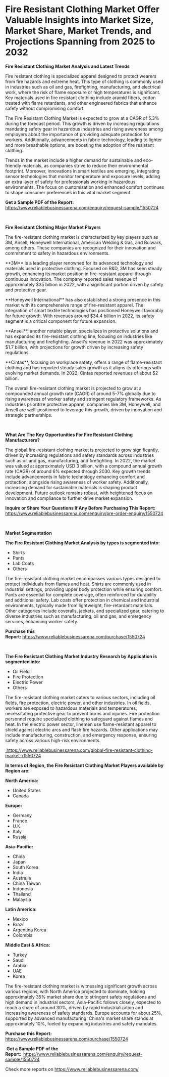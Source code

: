 <p><h1>Fire Resistant Clothing Market Offer Valuable Insights into Market Size, Market Share, Market Trends, and Projections Spanning from 2025 to 2032</h1></p><p><strong>Fire Resistant Clothing Market Analysis and Latest Trends</strong></p>
<p><p>Fire resistant clothing is specialized apparel designed to protect wearers from fire hazards and extreme heat. This type of clothing is commonly used in industries such as oil and gas, firefighting, manufacturing, and electrical work, where the risk of flame exposure or high temperatures is significant. Key materials used in fire resistant clothing include aramid fibers, cotton treated with flame retardants, and other engineered fabrics that enhance safety without compromising comfort.</p><p>The Fire Resistant Clothing Market is expected to grow at a CAGR of 5.3% during the forecast period. This growth is driven by increasing regulations mandating safety gear in hazardous industries and rising awareness among employers about the importance of providing adequate protection for workers. Additionally, advancements in fabric technology, leading to lighter and more breathable options, are boosting the adoption of fire resistant clothing.</p><p>Trends in the market include a higher demand for sustainable and eco-friendly materials, as companies strive to reduce their environmental footprint. Moreover, innovations in smart textiles are emerging, integrating sensor technologies that monitor temperature and exposure levels, adding an extra layer of safety for professionals working in hazardous environments. The focus on customization and enhanced comfort continues to shape consumer preferences in this vital market segment.</p></p>
<p><strong>Get a Sample PDF of the Report:&nbsp;</strong> <a href="https://www.reliablebusinessarena.com/enquiry/request-sample/1550724?utm_campaign=3515&utm_medium=2&utm_source=Github&utm_content=ia&utm_term=04042025&utm_id=fire-resistant-clothing">https://www.reliablebusinessarena.com/enquiry/request-sample/1550724</a></p>
<p>&nbsp;</p>
<p><strong>Fire Resistant Clothing Major Market Players</strong></p>
<p><p>The fire-resistant clothing market is characterized by key players such as 3M, Ansell, Honeywell International, American Welding & Gas, and Bulwark, among others. These companies are recognized for their innovation and commitment to safety in hazardous environments.</p><p>**3M** is a leading player renowned for its advanced technology and materials used in protective clothing. Focused on R&D, 3M has seen steady growth, enhancing its market position in fire-resistant apparel through continuous innovation. The company reported sales revenue of approximately $35 billion in 2022, with a significant portion driven by safety and protective gear.</p><p>**Honeywell International** has also established a strong presence in this market with its comprehensive range of fire-resistant apparel. The integration of smart textile technologies has positioned Honeywell favorably for future growth. With revenues around $34.4 billion in 2022, its safety segment is a critical component for future expansion.</p><p>**Ansell**, another notable player, specializes in protective solutions and has expanded its fire-resistant clothing line, focusing on industries like manufacturing and firefighting. Ansell's revenue in 2022 was approximately $1.7 billion, with projections for growth driven by increasing safety regulations.</p><p>**Cintas**, focusing on workplace safety, offers a range of flame-resistant clothing and has reported steady sales growth as it aligns its offerings with evolving market demands. In 2022, Cintas reported revenues of about $2 billion.</p><p>The overall fire-resistant clothing market is projected to grow at a compounded annual growth rate (CAGR) of around 5-7% globally due to rising awareness of worker safety and stringent regulatory frameworks. As industries prioritize protective apparel, companies like 3M, Honeywell, and Ansell are well-positioned to leverage this growth, driven by innovation and strategic partnerships.</p></p>
<p>&nbsp;</p>
<p><strong>What Are The Key Opportunities For Fire Resistant Clothing Manufacturers?</strong></p>
<p><p>The global fire-resistant clothing market is projected to grow significantly, driven by increasing regulations and safety standards across industries such as oil and gas, manufacturing, and firefighting. In 2022, the market was valued at approximately USD 3 billion, with a compound annual growth rate (CAGR) of around 6% expected through 2030. Key growth trends include advancements in fabric technology enhancing comfort and protection, alongside rising awareness of worker safety. Additionally, increasing demand for sustainable materials is shaping product development. Future outlook remains robust, with heightened focus on innovation and compliance to further drive market expansion.</p></p>
<p><strong>Inquire or Share Your Questions If Any Before Purchasing This Report:</strong> <a href="https://www.reliablebusinessarena.com/enquiry/pre-order-enquiry/1550724?utm_campaign=3515&utm_medium=2&utm_source=Github&utm_content=ia&utm_term=04042025&utm_id=fire-resistant-clothing">https://www.reliablebusinessarena.com/enquiry/pre-order-enquiry/1550724</a></p>
<p>&nbsp;</p>
<p><strong>Market Segmentation</strong></p>
<p><strong>The Fire Resistant Clothing Market Analysis by types is segmented into:</strong></p>
<p><ul><li>Shirts</li><li>Pants</li><li>Lab Coats</li><li>Others</li></ul></p>
<p><p>The fire-resistant clothing market encompasses various types designed to protect individuals from flames and heat. Shirts are commonly used in industrial settings, providing upper body protection while ensuring comfort. Pants are essential for complete coverage, often reinforced for durability and additional safety. Lab coats offer protection in chemical and industrial environments, typically made from lightweight, fire-retardant materials. Other categories include coveralls, jackets, and specialized gear, catering to diverse industries such as manufacturing, oil and gas, and emergency services, enhancing worker safety.</p></p>
<p><strong>Purchase this Report:&nbsp;</strong><a href="https://www.reliablebusinessarena.com/purchase/1550724?utm_campaign=3515&utm_medium=2&utm_source=Github&utm_content=ia&utm_term=04042025&utm_id=fire-resistant-clothing">https://www.reliablebusinessarena.com/purchase/1550724</a></p>
<p>&nbsp;</p>
<p><strong>The Fire Resistant Clothing Market Industry Research by Application is segmented into:</strong></p>
<p><ul><li>Oil Field</li><li>Fire Protection</li><li>Electric Power</li><li>Others</li></ul></p>
<p><p>The fire-resistant clothing market caters to various sectors, including oil fields, fire protection, electric power, and other industries. In oil fields, workers are exposed to hazardous materials and temperatures, necessitating protective gear to prevent burns and injuries. Fire protection personnel require specialized clothing to safeguard against flames and heat. In the electric power sector, linemen use flame-resistant apparel to shield against electric arcs and flash fire hazards. Other applications may include manufacturing, construction, and emergency response, ensuring safety across various high-risk environments.</p></p>
<p><a href="https://www.reliablebusinessarena.com/global-fire-resistant-clothing-market-r1550724?utm_campaign=3515&utm_medium=2&utm_source=Github&utm_content=ia&utm_term=04042025&utm_id=fire-resistant-clothing">&nbsp;https://www.reliablebusinessarena.com/global-fire-resistant-clothing-market-r1550724</a></p>
<p><strong>In terms of Region, the Fire Resistant Clothing Market Players available by Region are:</strong></p>
<p>
    <p> <strong> North America: </strong>
        <ul>
            <li>United States</li>
            <li>Canada</li>
        </ul>
        </p> 
    <p> <strong> Europe: </strong>
        <ul>
            <li>Germany</li>
            <li>France</li>
            <li>U.K.</li>
            <li>Italy</li>
            <li>Russia</li>
        </ul>
        </p> 
    <p> <strong> Asia-Pacific: </strong>
        <ul>
            <li>China</li>
            <li>Japan</li>
            <li>South Korea</li>
            <li>India</li>
            <li>Australia</li>
            <li>China Taiwan</li>
            <li>Indonesia</li>
            <li>Thailand</li>
            <li>Malaysia</li>
        </ul>
        </p> 
    <p> <strong> Latin America: </strong>
        <ul>
            <li>Mexico</li>
            <li>Brazil</li>
            <li>Argentina Korea</li>
            <li>Colombia</li>
        </ul>
        </p> 
    <p> <strong> Middle East & Africa: </strong>
        <ul>
            <li>Turkey</li>
            <li>Saudi</li>
            <li>Arabia</li>
            <li>UAE</li>
            <li>Korea</li>
        </ul>
    </p>
    </p>
<p><p>The fire-resistant clothing market is witnessing significant growth across various regions, with North America projected to dominate, holding approximately 35% market share due to stringent safety regulations and high demand in industrial sectors. Asia-Pacific follows closely, expected to reach a share of around 30%, driven by rapid industrialization and increasing awareness of safety standards. Europe accounts for about 25%, supported by advanced manufacturing. China's market share stands at approximately 10%, fueled by expanding industries and safety mandates.</p></p>
<p><strong>Purchase this Report: </strong><a href="https://www.reliablebusinessarena.com/purchase/1550724?utm_campaign=3515&utm_medium=2&utm_source=Github&utm_content=ia&utm_term=04042025&utm_id=fire-resistant-clothing">https://www.reliablebusinessarena.com/purchase/1550724</a></p>
<p>&nbsp;<strong>Get a Sample PDF of the Report:&nbsp;&nbsp;</strong><a href="https://www.reliablebusinessarena.com/enquiry/request-sample/1550724?utm_campaign=3515&utm_medium=2&utm_source=Github&utm_content=ia&utm_term=04042025&utm_id=fire-resistant-clothing">https://www.reliablebusinessarena.com/enquiry/request-sample/1550724</a></p>
<p><strong></strong></p>
<p>Check more reports on <a href="https://www.reliablebusinessarena.com/?utm_campaign=3515&utm_medium=2&utm_source=Github&utm_content=ia&utm_term=04042025&utm_id=fire-resistant-clothing">https://www.reliablebusinessarena.com/</a></p>
